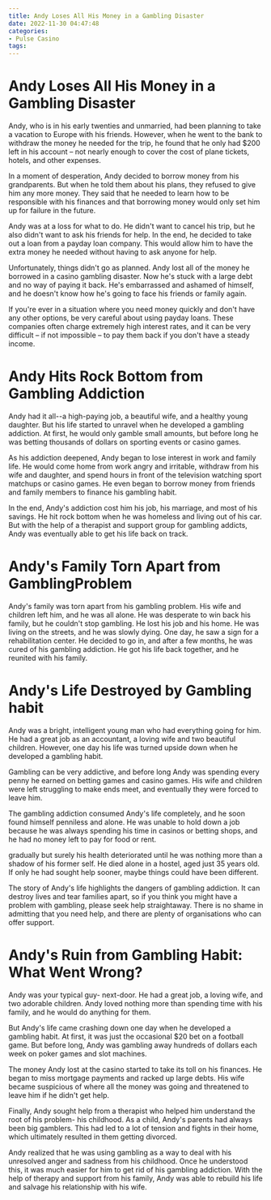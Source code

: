 ```yaml
---
title: Andy Loses All His Money in a Gambling Disaster
date: 2022-11-30 04:47:48
categories:
- Pulse Casino
tags:
---
```



#  Andy Loses All His Money in a Gambling Disaster

Andy, who is in his early twenties and unmarried, had been planning to take a vacation to Europe with his friends. However, when he went to the bank to withdraw the money he needed for the trip, he found that he only had $200 left in his account – not nearly enough to cover the cost of plane tickets, hotels, and other expenses.

In a moment of desperation, Andy decided to borrow money from his grandparents. But when he told them about his plans, they refused to give him any more money. They said that he needed to learn how to be responsible with his finances and that borrowing money would only set him up for failure in the future.

Andy was at a loss for what to do. He didn't want to cancel his trip, but he also didn't want to ask his friends for help. In the end, he decided to take out a loan from a payday loan company. This would allow him to have the extra money he needed without having to ask anyone for help.

Unfortunately, things didn't go as planned. Andy lost all of the money he borrowed in a casino gambling disaster. Now he's stuck with a large debt and no way of paying it back. He's embarrassed and ashamed of himself, and he doesn't know how he's going to face his friends or family again.

If you're ever in a situation where you need money quickly and don't have any other options, be very careful about using payday loans. These companies often charge extremely high interest rates, and it can be very difficult – if not impossible – to pay them back if you don't have a steady income.

#  Andy Hits Rock Bottom from Gambling Addiction

Andy had it all--a high-paying job, a beautiful wife, and a healthy young daughter. But his life started to unravel when he developed a gambling addiction. At first, he would only gamble small amounts, but before long he was betting thousands of dollars on sporting events or casino games.

As his addiction deepened, Andy began to lose interest in work and family life. He would come home from work angry and irritable, withdraw from his wife and daughter, and spend hours in front of the television watching sport matchups or casino games. He even began to borrow money from friends and family members to finance his gambling habit.

In the end, Andy's addiction cost him his job, his marriage, and most of his savings. He hit rock bottom when he was homeless and living out of his car. But with the help of a therapist and support group for gambling addicts, Andy was eventually able to get his life back on track.

#  Andy's Family Torn Apart from GamblingProblem

Andy's family was torn apart from his gambling problem. His wife and children left him, and he was all alone. He was desperate to win back his family, but he couldn't stop gambling. He lost his job and his home. He was living on the streets, and he was slowly dying. One day, he saw a sign for a rehabilitation center. He decided to go in, and after a few months, he was cured of his gambling addiction. He got his life back together, and he reunited with his family.

#  Andy's Life Destroyed by Gambling habit

Andy was a bright, intelligent young man who had everything going for him. He had a great job as an accountant, a loving wife and two beautiful children. However, one day his life was turned upside down when he developed a gambling habit.

Gambling can be very addictive, and before long Andy was spending every penny he earned on betting games and casino games. His wife and children were left struggling to make ends meet, and eventually they were forced to leave him.

The gambling addiction consumed Andy's life completely, and he soon found himself penniless and alone. He was unable to hold down a job because he was always spending his time in casinos or betting shops, and he had no money left to pay for food or rent.

 gradually but surely his health deteriorated until he was nothing more than a shadow of his former self. He died alone in a hostel, aged just 35 years old. If only he had sought help sooner, maybe things could have been different.

The story of Andy's life highlights the dangers of gambling addiction. It can destroy lives and tear families apart, so if you think you might have a problem with gambling, please seek help straightaway. There is no shame in admitting that you need help, and there are plenty of organisations who can offer support.

#  Andy's Ruin from Gambling Habit: What Went Wrong?

Andy was your typical guy- next-door. He had a great job, a loving wife, and two adorable children. Andy loved nothing more than spending time with his family, and he would do anything for them.

But Andy's life came crashing down one day when he developed a gambling habit. At first, it was just the occasional $20 bet on a football game. But before long, Andy was gambling away hundreds of dollars each week on poker games and slot machines.

The money Andy lost at the casino started to take its toll on his finances. He began to miss mortgage payments and racked up large debts. His wife became suspicious of where all the money was going and threatened to leave him if he didn't get help.

Finally, Andy sought help from a therapist who helped him understand the root of his problem- his childhood. As a child, Andy's parents had always been big gamblers. This had led to a lot of tension and fights in their home, which ultimately resulted in them getting divorced.

Andy realized that he was using gambling as a way to deal with his unresolved anger and sadness from his childhood. Once he understood this, it was much easier for him to get rid of his gambling addiction. With the help of therapy and support from his family, Andy was able to rebuild his life and salvage his relationship with his wife.